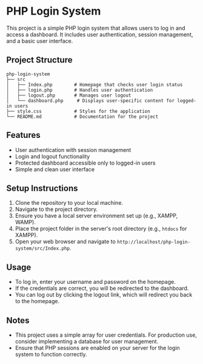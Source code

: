 # PHP Login System

This project is a simple PHP login system that allows users to log in and access a dashboard. It includes user authentication, session management, and a basic user interface.

## Project Structure

```
php-login-system
├── src
│   ├── Index.php        # Homepage that checks user login status
│   ├── login.php        # Handles user authentication
│   ├── logout.php       # Manages user logout
│   └── dashboard.php     # Displays user-specific content for logged-in users
├── style.css            # Styles for the application
└── README.md            # Documentation for the project
```

## Features

- User authentication with session management
- Login and logout functionality
- Protected dashboard accessible only to logged-in users
- Simple and clean user interface

## Setup Instructions

1. Clone the repository to your local machine.
2. Navigate to the project directory.
3. Ensure you have a local server environment set up (e.g., XAMPP, WAMP).
4. Place the project folder in the server's root directory (e.g., `htdocs` for XAMPP).
5. Open your web browser and navigate to `http://localhost/php-login-system/src/Index.php`.

## Usage

- To log in, enter your username and password on the homepage.
- If the credentials are correct, you will be redirected to the dashboard.
- You can log out by clicking the logout link, which will redirect you back to the homepage.

## Notes

- This project uses a simple array for user credentials. For production use, consider implementing a database for user management.
- Ensure that PHP sessions are enabled on your server for the login system to function correctly.